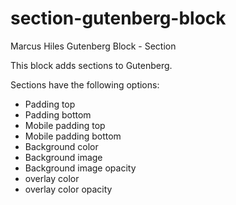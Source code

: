 # section-gutenberg-block
Marcus Hiles Gutenberg Block - Section


This block adds sections to Gutenberg. 

Sections have the following options:

- Padding top
- Padding bottom
- Mobile padding top
- Mobile padding bottom
- Background color
- Background image
- Background image opacity
- overlay color
- overlay color opacity
